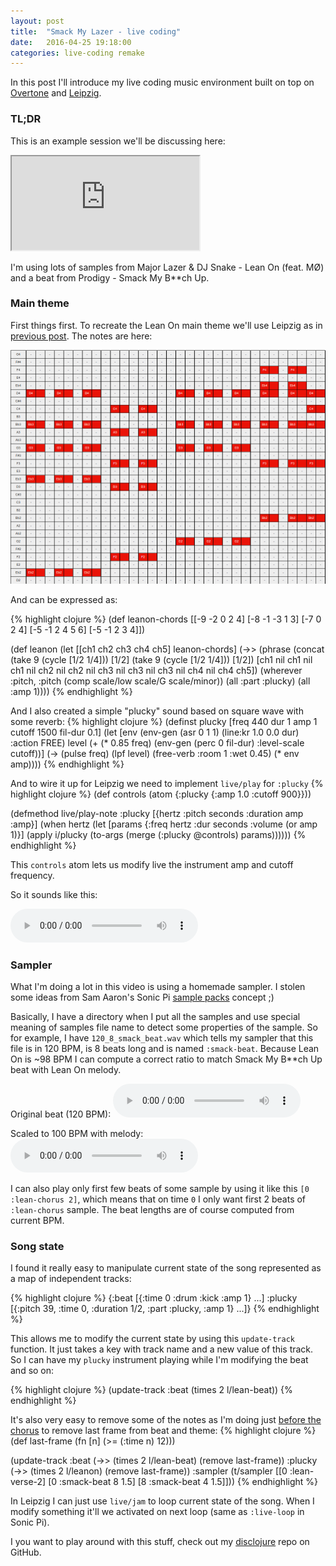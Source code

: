 ```yaml
---
layout: post
title:  "Smack My Lazer - live coding"
date:   2016-04-25 19:18:00
categories: live-coding remake
---
```


In this post I'll introduce my live coding music environment built on top on [Overtone](http://overtone.github.io/) and [Leipzig](https://github.com/ctford/leipzig).

### TL;DR

This is an example session we'll be discussing here:

<iframe src="https://www.youtube.com/embed/JUq-YnuFt8w?color=white&theme=light"></iframe>

I'm using lots of samples from Major Lazer & DJ Snake - Lean On (feat. MØ) and a beat from Prodigy - Smack My B**ch Up.

### Main theme
First things first. To recreate the Lean On main theme we'll use Leipzig as in [previous post](http://overtone-recipes.github.io/remake/2016/04/03/recreating-da-funk.html). The notes are here:

![notes](/assets/images/leanon-notes.png)

And can be expressed as:

{% highlight clojure %}
(def leanon-chords
  [[-9 -2 0 2 4]
   [-8 -1 -3 1 3]
   [-7 0 2 4]
   [-5 -1 2 4 5 6]
   [-5 -1 2 3 4]])

(def leanon
  (let [[ch1 ch2 ch3 ch4 ch5] leanon-chords]
    (->> (phrase (concat (take 9 (cycle [1/2 1/4]))
                         [1/2]
                         (take 9 (cycle [1/2 1/4]))
                         [1/2])
                 [ch1 nil ch1 nil ch1 nil ch2 nil ch2 nil ch3 nil ch3 nil ch3 nil ch4 nil ch4 ch5])
         (wherever :pitch, :pitch (comp scale/low scale/G scale/minor))
         (all :part :plucky)
         (all :amp 1))))
{% endhighlight %}

And I also created a simple "plucky" sound based on square wave with some reverb:
{% highlight clojure %}
(definst plucky [freq 440 dur 1 amp 1 cutoff 1500 fil-dur 0.1]
  (let [env (env-gen (asr 0 1 1) (line:kr 1.0 0.0 dur) :action FREE)
        level (+ (* 0.85 freq) (env-gen (perc 0 fil-dur) :level-scale cutoff))]
    (-> (pulse freq)
        (lpf level)
        (free-verb :room 1 :wet 0.45)
        (* env amp))))
{% endhighlight %}

And to wire it up for Leipzig we need to implement `live/play` for `:plucky`
{% highlight clojure %}
(def controls (atom {:plucky {:amp 1.0 :cutoff 900}}))

(defmethod live/play-note :plucky [{hertz :pitch seconds :duration amp :amp}]
  (when hertz
    (let [params {:freq hertz :dur seconds :volume (or amp 1)}]
      (apply i/plucky (to-args (merge (:plucky @controls) params))))))
{% endhighlight %}

This `controls` atom lets us modify live the instrument amp and cutoff frequency.

So it sounds like this:

<audio controls>
  <source src="/assets/sounds/leanon/leanon.ogg" type="audio/ogg"/>
  <source src="/assets/sounds/leanon/leanon.mp3" type="audio/mpeg"/>
</audio>

### Sampler
What I'm doing a lot in this video is using a homemade sampler. I stolen some ideas from Sam Aaron's Sonic Pi [sample packs](https://github.com/samaaron/sonic-pi/blob/019cfa1d19fbd122bb1beeb3faa4642f76809d20/etc/doc/tutorial/en/03.7-Sample-Packs.md#sample-packs) concept ;)

Basically, I have a directory when I put all the samples and use special meaning of samples file name to detect some properties of the sample.
So for example, I have `120_8_smack_beat.wav` which tells my sampler that this file is in 120 BPM, is 8 beats long and is named `:smack-beat`.
Because Lean On is ~98 BPM I can compute a correct ratio to match Smack My B**ch Up beat with Lean On melody.

Original beat (120 BPM):
<audio controls>
  <source src="/assets/sounds/leanon/smack120.ogg" type="audio/ogg"/>
  <source src="/assets/sounds/leanon/smack120.mp3" type="audio/mpeg"/>
</audio>

Scaled to 100 BPM with melody:
<audio controls>
  <source src="/assets/sounds/leanon/smack-lazer.ogg" type="audio/ogg"/>
  <source src="/assets/sounds/leanon/smack-lazer.mp3" type="audio/mpeg"/>
</audio>

I can also play only first few beats of some sample by using it like this `[0 :lean-chorus 2]`, which means that on time `0` I only want first 2 beats of `:lean-chorus` sample. The beat lengths are of course computed from current BPM.

### Song state
I found it really easy to manipulate current state of the song represented as a map of independent tracks:

{% highlight clojure %}
{:beat   [{:time 0 :drum :kick :amp 1} ...]
 :plucky [{:pitch 39, :time 0, :duration 1/2, :part :plucky, :amp 1} ...]}
{% endhighlight %}

This allows me to modify the current state by using this `update-track` function. It just takes a key with track name and a new value of this track. So I can have my `plucky` instrument playing while I'm modifying the beat and so on:

{% highlight clojure %}
(update-track :beat (times 2 l/lean-beat))
{% endhighlight %}

It's also very easy to remove some of the notes as I'm doing just [before the chorus](https://youtu.be/JUq-YnuFt8w?t=91) to remove last frame from beat and theme:
{% highlight clojure %}
(def last-frame (fn [n] (>= (:time n) 12)))

(update-track :beat (->> (times 2 l/lean-beat)
                         (remove last-frame))
              :plucky (->> (times 2 l/leanon)
                           (remove last-frame))
              :sampler (t/sampler [[0 :lean-verse-2]
                                   [0 :smack-beat 8 1.5]
                                   [8 :smack-beat 4 1.5]]))
{% endhighlight %}

In Leipzig I can just use `live/jam` to loop current state of the song. When I modify something it'll we activated on next loop (same as `:live-loop` in Sonic Pi).

I you want to play around with this stuff, check out my [disclojure](https://github.com/pjagielski/disclojure) repo on GitHub.
